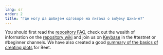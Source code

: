 ```yaml
---
lang: sr
order: 2
title: "Где могу да добијем одговоре на питања о вођењу Цхиа-е?"
---
```


You should first read the [repository FAQ](https://github.com/Beet-Network/beet-blockchain/wiki/FAQ), check out the wealth of information on the [repository wiki](https://github.com/Beet-Network/beet-blockchain/wiki/) and  join us on [Keybase](https://keybase.io/team/beet_network.public) in the #testnet or #beginner channels. We have also created a good [summary of the basics of creating plots](https://www.beetnetwork.org/2021/02/22/plotting-basics.html) for Beet.

